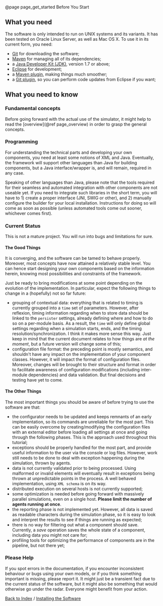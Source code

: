 @page page_get_started Before You Start


What you need
-------------

The software is only intended to run on UNIX systems and its variants. It has been tested on Oracle Linux Server, as well as Mac OS X. To use it in its current form, you need:

-	[Git] for downloading the software;
-	[Maven] for managing all of its dependencies;
-	a [Java Developer Kit (JDK)], version 1.7 or above;
-	[Eclipse] for development;
-	a [Maven plugin], making things much smoother;
-	a [Git plugin], so you can perform code updates from Eclipse if you want;

[Git]: http://git-scm.com
[Maven]: http://maven.apache.org
[Java Developer Kit (JDK)]: http://www.oracle.com/technetwork/java/javase/downloads/index.html
[Eclipse]: http://www.eclipse.org/home/index.php
[Maven plugin]: http://www.eclipse.org/m2e/
[Git plugin]: http://www.eclipse.org/egit/


What you need to know
---------------------

### Fundamental concepts ###


Before going forward with the actual use of the simulator, it might help to read the [overview](@ref page_overview) in order to grasp the general concepts.


### Programming ###

For understanding the technical parts and developing your own components, you need at least some notions of XML and Java. Eventually, the framework will support other languages than Java for building components, but a Java interface/wrapper is, and will remain, required in any case.

Speaking of other languages than Java, please note that the tools required for their seamless and automated integration with other components are not useable yet. If you need to integrate such libraries in the short term, you will have to 1) create a proper interface (JNI, SWIG or other), and 2) manually configure the builder for your local installation. Instructions for doing so will come as soon as possible (unless automated tools come out sooner, whichever comes first).



### Current Status ###

This is not a mature project. You will run into bugs and limitations for sure. 

#### The Good Things

It is converging, and the software can be tamed to behave properly. Moreover, most concepts have now attained a relatively stable level. You can hence start designing your own components based on the information herein, knowing most possibilities and constraints of the framework. 

Just be ready to bring modifications at some point depending on the evolution of the implementation. In particular, expect the following things to change in a (hopefully) not so far future:

-	grouping of contextual data: everything that is related to timing is currently grouped into a `time` set of parameters. However, after reflexion, timing information regarding when to store data should be linked to the `persister` settings, already defining where and how to do so on a per-module basis. As a result, the `time` will only define global settings regarding when a simulation starts, ends, and the timing resolution/synchronization. I think it makes more sense this way. Just keep in mind that the current document relates to how things are _at the moment_, but a future version will change some of this;
-	configuration file format: the preceding point is mostly semantics, and shouldn't have any impact on the implementation of your component classes. However, it will impact the format of configuration files. Moreover, changes will be brought to their structure and format in order to facilitate awareness of configuration modifications (including inter-module dependencies) and data validation. But final decisions and testing have yet to come.

#### The Other Things

The most important things you should be aware of before trying to use the software are that:

-	the configurator needs to be updated and keeps remnants of an early implementation, so its commands are unreliable for the most part. This can be easily overcome by creating/modifying the configuration files with an external editor before loading all settings at once and going through the following phases. This is the approach used throughout this tutorial;
-	exceptions should be properly handled for the most part, and provide useful information to the user via the console or log files. However, work still needs to be done to deal with exception happening during the simulation, thrown by agents.
-	data is not currently validated prior to being processed. Using malformed or invalid elements will eventually result in exceptions being thrown at unpredictable points in the process. A well behaved implementation, using `XML schema` is on its way.
-	distributed execution on several hosts is not currently supported;
-	some optimization is needed before going forward with massively parallel simulations, even on a single host. **Please limit the number of agents running at once**.
-	the reporting phase is not implemented yet. However, all data is saved as readable characters during the simulation phase, so it is easy to look and interpret the results to see if things are running as expected;
-	there is no way for filtering out what a component should save. Currently, a _save_ operation saves the whole state of a component, including data you might not care for;
-	profiling tools for optimizing the performance of components are in the pipeline, but not there yet;


### Please Help ###

If you spot errors in the documentation, if you encounter inconsistent behaviour or bugs using your own models, or if you think something important is missing, please report it. It might just be a transient fact due to the current status of the software, but it might also be something that would otherwise go under the radar. Everyone might benefit from your action.


[Back to Index](index.html) / [Installing the Software](page_install.html)